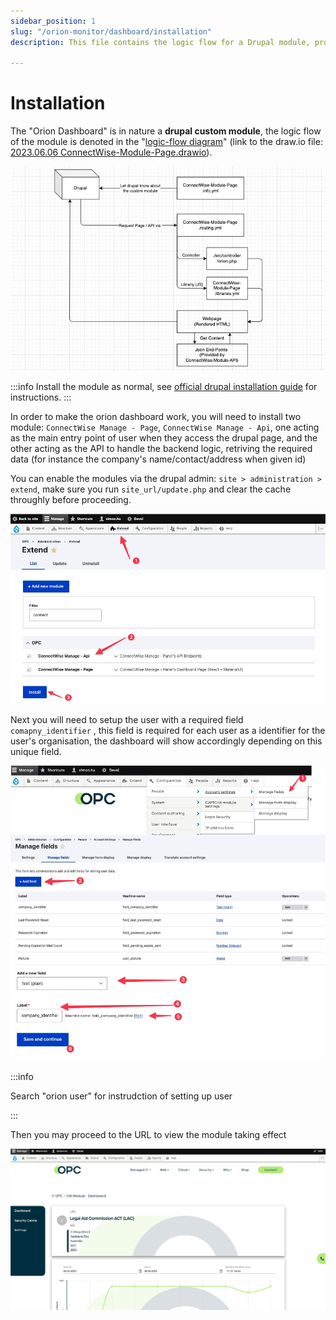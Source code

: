 ```yaml
---
sidebar_position: 1
slug: "/orion-monitor/dashboard/installation"
description: This file contains the logic flow for a Drupal module, providing a detailed overview of how the module works and how it interacts with the Drupal platform. The logic flow diagram breaks down the module's functionality into a series of steps and illustrates how data flows between these steps.

---
```


# Installation
The "Orion Dashboard" is in nature a **drupal custom module**, the logic flow of the module is denoted in the "[logic-flow diagram](assets/image-20230608105209780.png)" (link to the draw.io file: [2023.06.06 ConnectWise-Module-Page.drawio](./src/2023.06.06%20ConnectWise-Module-Page.drawio)).

![2023.06.13 - 09_24_41 -  [Code-█ ฅ^•ﻌ•^ฅ █ █ がんばれ! █] -](assets/djlaksjdlkasjdlkasjdlkasda.jpg)


:::info
Install the module as normal, see [official drupal installation guide](https://www.drupal.org/documentation/install/) for instructions.
:::

 In order to make the orion dashboard work, you will need to install two module: `ConnectWise Manage - Page`, `ConnectWise Manage - Api`, one acting as the main entry point of user when they access the drupal page, and the other acting as the API to handle the backend logic, retriving the required data (for instance the company's name/contact/address when given id)

You can enable the modules via the drupal admin: `site > administration > extend`, make sure you run `site_url/update.php` and clear the cache throughly before proceeding.

![2023.06.08 - 10_51_26 -  [Google Chrome-Extend  OPC] -](assets/2023.06.08%20-%2010_51_26%20-%20%20%5BGoogle%20Chrome-Extend%20%20OPC%5D%20-.jpg)

Next you will need to setup the user with a required field `comapny_identifier` , this field is required for each user as a identifier for the user's organisation, the dashboard will show accordingly depending on this unique field.

![2023.06.08 - 10_56_49 -  [Google Chrome-CW Module - Dashboard  OPC] -](assets/2023.06.08%20-%2010_56_49%20-%20%20%5BGoogle%20Chrome-CW%20Module%20-%20Dashboard%20%20OPC%5D%20-.jpg)

:::info

Search "orion user" for instrudction of setting up user

:::

Then you may proceed to the URL to view the module taking effect

![2023.06.08 - 10_54_45 -  [Google Chrome-CW Module - Dashboard  OPC] -](assets/2023.06.08%20-%2010_54_45%20-%20%20%5BGoogle%20Chrome-CW%20Module%20-%20Dashboard%20%20OPC%5D%20-.jpg)

